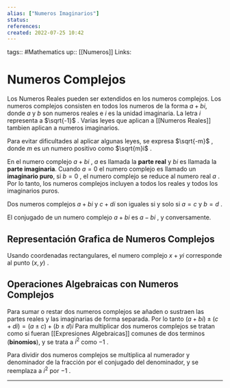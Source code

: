```yaml
---
alias: ["Numeros Imaginarios"]
status:
references:
created: 2022-07-25 10:42
---
```

tags:: #Mathematics 
up:: [[Numeros]]
Links: 
# Numeros Complejos
Los Numeros Reales pueden ser extendidos en los numeros complejos. Los numeros complejos consisten en todos los numeros de la forma $a+bi$, donde $a$ y $b$ son numeros reales e $i$ es la unidad imaginaria. La letra $i$ representa a $\sqrt{-1}$ . Varias leyes que aplican a [[Numeros Reales]] tambien aplican a numeros imaginarios.

Para evitar dificultades al aplicar algunas leyes, se expresa $\sqrt{-m}$ , donde $m$ es un numero positivo como $\sqrt{m}i$ .

En el numero complejo $a+bi$ , $a$ es llamada la **parte real** y $bi$ es llamada la **parte imaginaria**. Cuando $a = 0$ el numero complejo es llamado un **imaginario puro**, si $b = 0$ , el numero complejo se reduce al numero real $a$ . Por lo tanto, los numeros complejos incluyen a todos los reales y todos los imaginarios puros.

Dos numeros complejos $a+bi$ y $c+di$ son iguales si y solo si $a = c$ y $b = d$ .

El conjugado de un numero complejo $a+bi$ es $a-bi$ , y conversamente.

## Representación Grafica de Numeros Complejos
Usando coordenadas rectangulares, el numero complejo $x+yi$ corresponde al punto $(x, y)$ .

## Operaciones Algebraicas con Numeros Complejos
Para sumar o restar dos numeros complejos se añaden o sustraen las partes reales y las imaginarias de forma separada. Por lo tanto $(a+bi) \pm (c+di) = (a \pm c) + (b \pm d)i$
Para multiplicar dos numeros complejos se tratan como si fueran [[Expresiones Algebraicas]] comunes de dos terminos (**binomios**), y se trata a $i^2$ como $-1$ .

Para dividir dos numeros complejos se multiplica al numerador y denominador de la fracción por el conjugado del denominador, y se reemplaza a $i^2$ por $-1$ .
___
